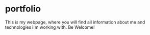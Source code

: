 # portfolio
This is my webpage, where you will find all information about me and technologies i'm working with. Be Welcome!
